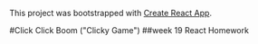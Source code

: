 This project was bootstrapped with [Create React App](https://github.com/facebook/create-react-app).

#Click Click Boom ("Clicky Game")
##week 19 React Homework